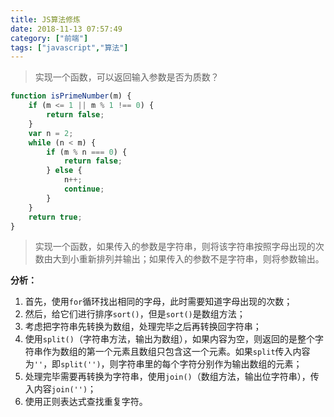 ```yaml
---
title: JS算法修炼
date: 2018-11-13 07:57:49
category: ["前端"]
tags: ["javascript","算法"]
---
```


> 实现一个函数，可以返回输入参数是否为质数？

<!--more-->

```javascript
function isPrimeNumber(m) {
    if (m <= 1 || m % 1 !== 0) {
        return false;
    }
    var n = 2;
    while (n < m) {
        if (m % n === 0) {
            return false;
        } else {
            n++;
            continue;
        }
    }
    return true;
}
```

> 实现一个函数，如果传入的参数是字符串，则将该字符串按照字母出现的次数由大到小重新排列并输出；如果传入的参数不是字符串，则将参数输出。

**分析：**

1. 首先，使用`for`循环找出相同的字母，此时需要知道字母出现的次数；
2. 然后，给它们进行排序`sort()`，但是`sort()`是数组方法；
3. 考虑把字符串先转换为数组，处理完毕之后再转换回字符串；
4. 使用`split()`（字符串方法，输出为数组），如果内容为空，则返回的是整个字符串作为数组的第一个元素且数组只包含这一个元素。如果`split`传入内容为`''`，即`split('')`，则字符串里的每个字符分别作为输出数组的元素；
5. 处理完毕需要再转换为字符串，使用`join()`（数组方法，输出位字符串），传入内容`join('')`；
6. 使用正则表达式查找重复字符。